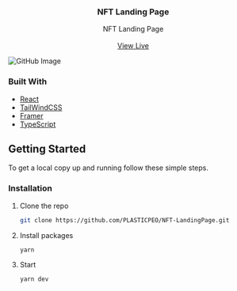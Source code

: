 <p align="center">

  <h3 align="center">NFT Landing Page</h3>

  <p align="center">
    NFT Landing Page
    <br />
    <br />
    <a href="https://monkeypage.netlify.app/">View Live</a>
  </p>
</p>

![GitHub Image](https://i.imgur.com/fzbcmtO.png)

### Built With

- [React](https://react.dev/)
- [TailWindCSS](https://tailwindcss.com/)
- [Framer](https://www.framer.com/motion/)
- [TypeScript](https://www.typescriptlang.org/)

## Getting Started

To get a local copy up and running follow these simple steps.

### Installation

1. Clone the repo
   ```sh
   git clone https://github.com/PLASTICPEO/NFT-LandingPage.git
   ```
2. Install packages
   ```sh
   yarn
   ```
3. Start
   ```sh
   yarn dev
   ```
